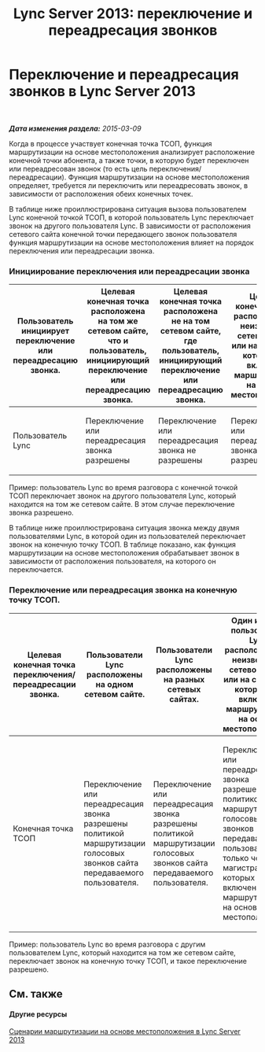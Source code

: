 ﻿---
title: 'Lync Server 2013: переключение и переадресация звонков'
TOCTitle: Переключение и переадресация звонков
ms:assetid: 978610ec-63c7-4cf6-ad7a-9ef91559bf12
ms:mtpsurl: https://technet.microsoft.com/ru-ru/library/JJ994051(v=OCS.15)
ms:contentKeyID: 52058288
ms.date: 05/19/2016
mtps_version: v=OCS.15
ms.translationtype: HT
---

# Переключение и переадресация звонков в Lync Server 2013

 

_**Дата изменения раздела:** 2015-03-09_

Когда в процессе участвует конечная точка ТСОП, функция маршрутизации на основе местоположения анализирует расположение конечной точки абонента, а также точки, в которую будет переключен или переадресован звонок (то есть цель переключения/переадресации). Функция маршрутизации на основе местоположения определяет, требуется ли переключить или переадресовать звонок, в зависимости от расположения обеих конечных точек.

В таблице ниже проиллюстрирована ситуация вызова пользователем Lync конечной точкой ТСОП, в которой пользователь Lync переключает звонок на другого пользователя Lync. В зависимости от расположения сетевого сайта конечной точки передающего звонок пользователя функция маршрутизации на основе местоположения влияет на порядок переключения или переадресации звонка.

### Инициирование переключения или переадресации звонка

<table>
<colgroup>
<col style="width: 25%" />
<col style="width: 25%" />
<col style="width: 25%" />
<col style="width: 25%" />
</colgroup>
<thead>
<tr class="header">
<th>Пользователь инициирует переключение или переадресацию звонка.</th>
<th>Целевая конечная точка расположена на том же сетевом сайте, что и пользователь, инициирующий переключение или переадресацию звонка.</th>
<th>Целевая конечная точка расположена не на том сетевом сайте, где пользователь, инициирующий переключение или переадресацию звонка.</th>
<th>Целевая конечная точка расположена на неизвестном сетевом сайте или на сайте, для которого не включена маршрутизация на основе местоположения.</th>
</tr>
</thead>
<tbody>
<tr class="odd">
<td><p>Пользователь Lync</p></td>
<td><p>Переключение или переадресация звонка разрешены</p></td>
<td><p>Переключение или переадресация звонка не разрешены</p></td>
<td><p>Переключение или переадресация звонка не разрешены</p></td>
</tr>
</tbody>
</table>

  

Пример: пользователь Lync во время разговора с конечной точкой ТСОП переключает звонок на другого пользователя Lync, который находится на том же сетевом сайте. В этом случае переключение звонка разрешено.

В таблице ниже проиллюстрирована ситуация звонка между двумя пользователями Lync, в которой один из пользователей переключает звонок на конечную точку ТСОП. В таблице показано, как функция маршрутизации на основе местоположения обрабатывает звонок в зависимости от расположения пользователя, на которого он переключается.

### Переключение или переадресация звонка на конечную точку ТСОП.

<table>
<colgroup>
<col style="width: 25%" />
<col style="width: 25%" />
<col style="width: 25%" />
<col style="width: 25%" />
</colgroup>
<thead>
<tr class="header">
<th>Целевая конечная точка переключения/переадресации звонка.</th>
<th>Пользователи Lync расположены на одном сетевом сайте.</th>
<th>Пользователи Lync расположены на разных сетевых сайтах.</th>
<th>Один или оба пользователя Lync расположены на неизвестном сетевом сайте или на сайте, для которого не включена маршрутизация на основе местоположения.</th>
</tr>
</thead>
<tbody>
<tr class="odd">
<td><p>Конечная точка ТСОП</p></td>
<td><p>Переключение или переадресация звонка разрешены политикой маршрутизации голосовых звонков сайта передаваемого пользователя.</p></td>
<td><p>Переключение или переадресация звонка разрешены политикой маршрутизации голосовых звонков сайта передаваемого пользователя.</p></td>
<td><p>Переключение или переадресация звонка разрешены политикой маршрутизации голосовых звонков передаваемого пользователя, но только через магистрали, для которых не включена маршрутизация на основе местоположения.</p></td>
</tr>
</tbody>
</table>

  
Пример: пользователь Lync во время разговора с другим пользователем Lync, который находится на том же сетевом сайте, переключает звонок на конечную точку ТСОП, и такое переключение разрешено.

## См. также

#### Другие ресурсы

[Сценарии маршрутизации на основе местоположения в Lync Server 2013](lync-server-2013-scenarios-for-location-based-routing.md)

